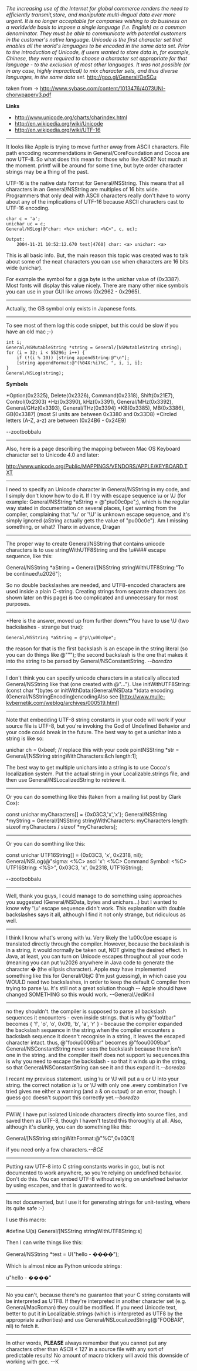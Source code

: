 *The increasing use of the Internet for global commerce renders the need to efficiently transmit,store, and manipulate multi-lingual data ever more urgent. It is no longer acceptable for companies wishing to do business on a worldwide basis to impose a single language (i.e. English) as a common denominator. They must be able to communicate with potential customers in the customer's native language. Unicode is the first character set that enables all the world's languages to be encoded in the same data set. Prior to the introduction of Unicode, if users wanted to store data in, for example, Chinese, they were required to choose a character set appropriate for that language - to the exclusion of most other languages. It was not possible (or in any case, highly impractical) to mix character sets, and thus diverse languages, in the same data set.* http://goo.gl/General/OeSCu

taken from -> http://www.sybase.com/content/1013476/4073UNI-chorwpaperv3.pdf

**Links**

* http://www.unicode.org/charts/charindex.html
* http://en.wikipedia.org/wiki/Unicode 
* http://en.wikipedia.org/wiki/UTF-16


----

It looks like Apple is trying to move further away from ASCII characters. File path encoding recommendations in General/CoreFoundation and Cocoa are now UTF-8. So what does this mean for those who like ASCII? Not much at the moment.     printf will be around for some time, but byte order character strings may be a thing of the past. 

UTF-16 is the native data format for General/NSString. This means that all characters in an General/NSString are multiples of 16 bits wide. Programmers that only deal with ASCII characters really don't have to worry about any of the implications of UTF-16 because ASCII characters cast to UTF-16 encoding. 

    
    char c = 'a';
    unichar uc = c;
    General/NSLog(@"char: <%c> unichar: <%C>", c, uc);

    Output:
        2004-11-21 10:52:12.670 test[4760] char: <a> unichar: <a>


This is all basic info. But, the main reason this topic was created was to talk about some of the neat characters you can use when characters are 16 bits wide (unichar).

For example the symbol for a giga byte is the unichar value of (0x3387). Most fonts will display this value nicely. There are many other nice symbols you can use in your GUI like arrows (0x2962 - 0x2965).

----
Actually, the GB symbol only exists in Japanese fonts.

----
To see most of them log this code snippet, but this could be slow if you have an old mac ;-)

    
	int i;
	General/NSMutableString *string = General/[NSMutableString string];
	for (i = 32; i < 55296; i++) {
		if (!(i % 10)) [string appendString:@"\n"];
		[string appendFormat:@"(%04X:%i)%C, ", i, i, i];
	}
	General/NSLog(string);


**Symbols**

*Option(0x2325), Delete(0x2326), Command(0x2318), Shift(0x21E7), Control(0x2303)
*Hz(0x3390), kHz(0x3391), General/MHz(0x3392), General/GHz(0x3393), General/THz(0x3394)
*KB(0x3385), MB(0x3386), GB(0x3387) (most SI units are between 0x3380 and 0x33D8)
*Circled letters (A-Z, a-z) are between (0x24B6 - 0x24E9)


--zootbobbalu

----

Also, here is a page describing the mapping between Mac OS Keyboard character set to Unicode 4.0 and later:

http://www.unicode.org/Public/MAPPINGS/VENDORS/APPLE/KEYBOARD.TXT

----

 I need to specify an Unicode character in General/NSString in my code, and I simply don't know how to do it. If I try with escape sequence \u or \U (for example: General/NSString *aString = @"p\u00c0pe";), which is the regular way stated in documentation on several places, I get warning from the compiler, complaining that '\u' or '\U' is unknown escape sequence, and it's simply ignored (aString actually gets the value of "pu00c0e"). Am I missing something, or what? Thanx in advance, Dragan 

----

The proper way to create General/NSString that contains unicode characters is to use stringWithUTF8String and the \u#### escape sequence, like this: 

    
General/NSString *aString = General/[NSString stringWithUTF8String:"To be continued\u2026"];


So no double backslashes are needed, and UTF8-encoded characters are used inside a plain C-string. Creating strings from separate characters (as shown later on this page) is too complicated and unnecessary for most purposes.

----
*Here is the answer, moved up from further down:*You have to use \\U (two backslashes - strange but true):

    General/NSString *aString = @"p\\u00c0pe";

the reason for that is the first backslash is an escape in the string literal (so you can do things like @"\""); the second backslash is the one that makes it into the string to be parsed by General/NSConstantString. *--boredzo*

----
I don't think you can specify unicode characters in a statically allocated General/NSString like that (one created with @"..."). Use     initWithUTF8String:(const char *)bytes or     initWithData:(General/NSData *)data encoding:(General/NSStringEncoding)encodingAlso see [http://www.mulle-kybernetik.com/weblog/archives/000519.html]

----
Note that embedding UTF-8 string constants in your code will work if your source file is UTF-8, but you're invoking the God of Undefined Behavior and your code could break in the future. The best way to get a unichar into a string is like so:

    
unichar ch = 0xbeef; // replace this with your code pointNSString
*str = General/[NSString stringWithCharacters:&ch length:1];


The best way to get multiple unichars into a string is to use Cocoa's localization system. Put the actual string in your     Localizable.strings file, and then use     General/NSLocalizedString to retrieve it.

----
Or you can do something like this (taken from a mailing list post by Clark Cox):

    
const unichar myCharacters[] = {0x03C3,'x','x'};
General/NSString *myString = General/[NSString stringWithCharacters: myCharacters
                                             length: sizeof myCharacters / sizeof *myCharacters];


----
Or you can do somthing like this:

    
const unichar UTF16String[] = {0x03C3, 'x', 0x2318, nil};
General/NSLog(@"sigma: <%C> asci 'x': <%C> Command Symbol: <%C> UTF16String: <%S>",
      0x03C3, 'x', 0x2318, UTF16String);


--zootbobbalu

----
Well, thank you guys, I could manage to do something using approaches you suggested (General/NSData, bytes and unichars...) but I wanted to know why '\u' escape sequence didn't work. This explanation with double backslashes says it all, although I find it not only strange, but ridiculous as well.

----

I think I know what's wrong with \u. Very likely the \u00c0pe escape is translated directly through the compiler. However, because the backslash is in a string, it would normally be taken out, NOT giving the desired effect. In Java, at least, you can turn on Unicode escapes throughout all your code (meaning you can put \u2026 anywhere in Java code to generate the character � (the ellipsis character). Apple *may* have implemented something like this for General/ObjC (I'm just guessing), in which case you WOULD need two backslashes, in order to keep the default C compiler from trying to parse \u. It's still not a great solution though -- Apple should have changed SOMETHING so this would work. --General/JediKnil

----

no they shouldn't. the compiler is supposed to parse all backslash sequences it encounters - even inside strings. that is why     @"foo\tbar" becomes      { 'f', 'o', 'o', 0x09, 'b', 'a', 'r' }  - because the compiler expanded the backslash sequence in the string.when the compiler encounters a backslash sequence it doesn't recognise in a string, it leaves the escaped character intact. thus,     @"foo\u0009bar" becomes     @"foou0009bar". General/NSConstantString never sees the backslash because there isn't one in the string. and the compiler itself does not support \u sequences.this is why you need to escape the backslash - so that it winds up in the string, so that General/NSConstantString can see it and thus expand it.*--boredzo*

I recant my previous statement. using \\u or \\U will put a u or U into your string. the correct notation *is* \u or \U with only one \.every combination I've tried gives me either a warning (and a & on output) or an error, though. I guess gcc doesn't support this correctly yet.*--boredzo*

----
FWIW, I have put isolated Unicode characters directly into source files, and saved them as UTF-8, though I haven't tested this thoroughly at all.  Also, although it's clunky, you can do something like this:

    
General/[NSString stringWithFormat:@"%C",0x03C1]


 if you need only a few characters.*--BCE*

----

Putting raw UTF-8 into C string constants works in gcc, but is not documented to work anywhere, so you're relying on undefined behavior. Don't do this. You can embed UTF-8 without relying on undefined behavior by using escapes, and that is guaranteed to work.

----
Its not documented, but I use it for generating strings for unit-testing, where its quite safe :-)

I use this macro:
    
#define U(s) General/[NSString stringWithUTF8String:s]


Then I can write things like this:
    
General/NSString *test = U("hello - ����");


Which is almost nice as Python unicode strings:
    
u"hello - ����"


----

No you can't, because there's no guarantee that your C string constants will be interpreted as UTF8. If they're interpreted in another character set (e.g. General/MacRoman) they could be modified. If you need Unicode text, better to put it in Localizable.strings (which is interpreted as UTF8 by the appropriate authorities) and use General/NSLocalizedString(@"FOOBAR", nil) to fetch it.

----

In other words, **PLEASE** always remember that you cannot put any characters other than ASCII < 127 in a source file with any sort of predictable results! No amount of macro trickery will avoid this downside of working with gcc.  --K